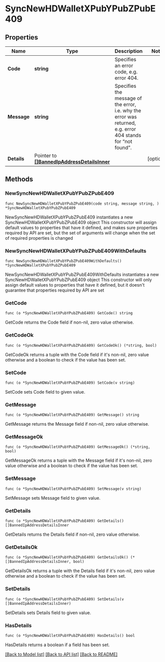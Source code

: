 # SyncNewHDWalletXPubYPubZPubE409

## Properties

Name | Type | Description | Notes
------------ | ------------- | ------------- | -------------
**Code** | **string** | Specifies an error code, e.g. error 404. | 
**Message** | **string** | Specifies the message of the error, i.e. why the error was returned, e.g. error 404 stands for “not found”. | 
**Details** | Pointer to [**[]BannedIpAddressDetailsInner**](BannedIpAddressDetailsInner.md) |  | [optional] 

## Methods

### NewSyncNewHDWalletXPubYPubZPubE409

`func NewSyncNewHDWalletXPubYPubZPubE409(code string, message string, ) *SyncNewHDWalletXPubYPubZPubE409`

NewSyncNewHDWalletXPubYPubZPubE409 instantiates a new SyncNewHDWalletXPubYPubZPubE409 object
This constructor will assign default values to properties that have it defined,
and makes sure properties required by API are set, but the set of arguments
will change when the set of required properties is changed

### NewSyncNewHDWalletXPubYPubZPubE409WithDefaults

`func NewSyncNewHDWalletXPubYPubZPubE409WithDefaults() *SyncNewHDWalletXPubYPubZPubE409`

NewSyncNewHDWalletXPubYPubZPubE409WithDefaults instantiates a new SyncNewHDWalletXPubYPubZPubE409 object
This constructor will only assign default values to properties that have it defined,
but it doesn't guarantee that properties required by API are set

### GetCode

`func (o *SyncNewHDWalletXPubYPubZPubE409) GetCode() string`

GetCode returns the Code field if non-nil, zero value otherwise.

### GetCodeOk

`func (o *SyncNewHDWalletXPubYPubZPubE409) GetCodeOk() (*string, bool)`

GetCodeOk returns a tuple with the Code field if it's non-nil, zero value otherwise
and a boolean to check if the value has been set.

### SetCode

`func (o *SyncNewHDWalletXPubYPubZPubE409) SetCode(v string)`

SetCode sets Code field to given value.


### GetMessage

`func (o *SyncNewHDWalletXPubYPubZPubE409) GetMessage() string`

GetMessage returns the Message field if non-nil, zero value otherwise.

### GetMessageOk

`func (o *SyncNewHDWalletXPubYPubZPubE409) GetMessageOk() (*string, bool)`

GetMessageOk returns a tuple with the Message field if it's non-nil, zero value otherwise
and a boolean to check if the value has been set.

### SetMessage

`func (o *SyncNewHDWalletXPubYPubZPubE409) SetMessage(v string)`

SetMessage sets Message field to given value.


### GetDetails

`func (o *SyncNewHDWalletXPubYPubZPubE409) GetDetails() []BannedIpAddressDetailsInner`

GetDetails returns the Details field if non-nil, zero value otherwise.

### GetDetailsOk

`func (o *SyncNewHDWalletXPubYPubZPubE409) GetDetailsOk() (*[]BannedIpAddressDetailsInner, bool)`

GetDetailsOk returns a tuple with the Details field if it's non-nil, zero value otherwise
and a boolean to check if the value has been set.

### SetDetails

`func (o *SyncNewHDWalletXPubYPubZPubE409) SetDetails(v []BannedIpAddressDetailsInner)`

SetDetails sets Details field to given value.

### HasDetails

`func (o *SyncNewHDWalletXPubYPubZPubE409) HasDetails() bool`

HasDetails returns a boolean if a field has been set.


[[Back to Model list]](../README.md#documentation-for-models) [[Back to API list]](../README.md#documentation-for-api-endpoints) [[Back to README]](../README.md)


